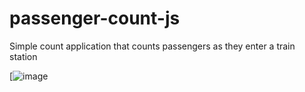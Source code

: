 # passenger-count-js
Simple count application that counts passengers as they enter a train station

[![image](https://user-images.githubusercontent.com/32816069/161178880-2db3949e-9350-4b65-8d3d-8b0d21b4c827.png)
